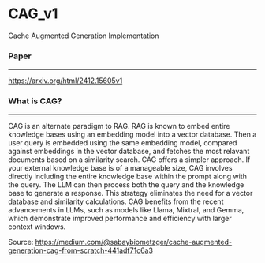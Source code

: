 # CAG_v1
Cache Augmented Generation Implementation

### Paper
---
https://arxiv.org/html/2412.15605v1

### What is CAG?
---
CAG is an alternate paradigm to RAG. RAG is known to embed entire knowledge bases using an embedding model into a vector database. Then a user query is embedded using the same embedding model, compared against embeddings in the vector database, and fetches the most relavant documents based on a similarity search. 
CAG offers a simpler approach. If your external knowledge base is of a manageable size, CAG involves directly including the entire knowledge base within the prompt along with the query. The LLM can then process both the query and the knowledge base to generate a response. This strategy eliminates the need for a vector database and similarity calculations. CAG benefits from the recent advancements in LLMs, such as models like Llama, Mixtral, and Gemma, which demonstrate improved performance and efficiency with larger context windows.

Source: https://medium.com/@sabaybiometzger/cache-augmented-generation-cag-from-scratch-441adf71c6a3
